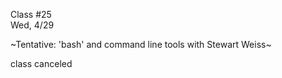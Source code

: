 <div class="lecture2">

<div class="column_date">
<p markdown="block">

Class #25 <br>
Wed, 4/29

</p>
</div>
<div class="column_materials">
<p markdown="block">

~Tentative: 'bash' and command line tools with Stewart Weiss~

class canceled 


</p>
</div>

<div class="column_assign">
<p markdown="block">



</p>
</div>

</div>
